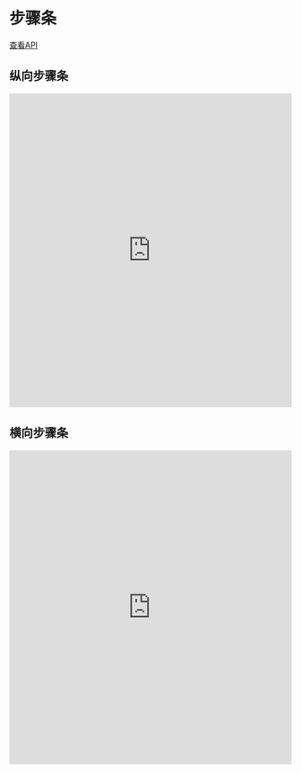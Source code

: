# 步骤条

[查看API](http://www.easybui.com/demo/api/classes/bui.stepbar.html)

## 纵向步骤条

<iframe width="100%" height="560" src="http://www.easybui.com/demo/source.html?url=pages/ui_controls/bui.stepbar&code=full,result" allowfullscreen="allowfullscreen" frameborder="0"></iframe>

## 横向步骤条

<iframe width="100%" height="560" src="http://www.easybui.com/demo/source.html?url=pages/ui_controls/bui.stepbar_line&code=full,result" allowfullscreen="allowfullscreen" frameborder="0"></iframe>
